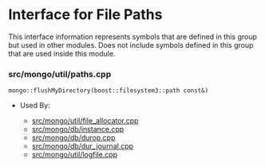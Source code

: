 
# Interface for File Paths
This interface information represents symbols that are defined in this group but used in other modules.  Does not include symbols defined in this group that are used inside this module.

### src/mongo/util/paths.cpp

<div></div>

    mongo::flushMyDirectory(boost::filesystem3::path const&)

- Used By:

    - [src/mongo/util/file\_allocator.cpp](../../../../storage/file\_allocation)
    - [src/mongo/db/instance.cpp](../../../../storage/storage\_layer\_structure)
    - [src/mongo/db/durop.cpp](../../../../storage/journaling)
    - [src/mongo/db/dur\_journal.cpp](../../../../storage/journaling)
    - [src/mongo/util/logfile.cpp](../../../../storage/journaling)
